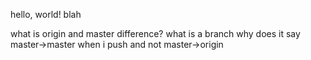  hello, world!
 blah

 what is origin and master difference?
 	what is a branch
	why does it say master->master when i push and not master->origin
